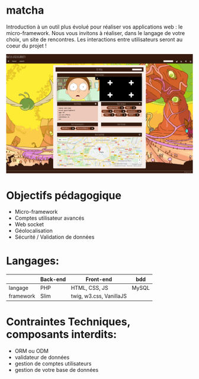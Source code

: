 # matcha

Introduction à un outil plus évolué pour réaliser vos applications web : le micro-framework. Nous vous invitons à réaliser, dans le langage de votre choix, un site de rencontres. Les interactions entre utilisateurs seront au coeur du projet !

<img src='./test.jpg'>

# Objectifs pédagogique

- Micro-framework
- Comptes utilisateur avancés
- Web socket
- Géolocalisation
- Sécurité / Validation de données 

# Langages:

|| Back-end | Front-end | bdd |
|---|---|---|---|
| langage | PHP | HTML, CSS, JS | MySQL |
| framework | Slim | twig, w3.css, VanillaJS ||

# Contraintes Techniques, composants interdits:

- ORM ou ODM
- validateur de données
- gestion de comptes utilisateurs
- gestion de votre base de données
